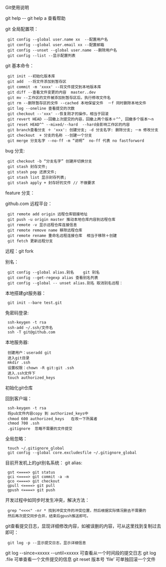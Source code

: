 Git使用说明

git help  -- git help a   查看帮助

git 全局配置项：
 
     git config --global user.name xx  --配置用户名
     git config --global user.email xx --配置邮箱 
     git config --unset --global user.name --删除用户名
     git config --list --显示配置列表
     
git 基本命令：

     git init --初始化版本库
     git add  --将文件添加到暂存区
     git commit -m 'xxxx' --将文件提交到本地版本库
     git diff --查看文件变更的内容  master..dev
     git mv --工作区的文件被添加到暂存区后，执行修改文件名
     git rm --删除暂存区的文件 --cached 本地保留文件  －f 同时删除本地文件
     git log --oneline 查看提交的次数
     git checkout --'xxx' --恢复刚才的操作，相当于回滚
     git revert HEAD --回撤上次提交的内容，回撤上两个版本＋^^, 回撤多个版本～n
     git reset HEAD^^ --mixed/--hard  --hard会影响工作区的内容
     git branch查看分支 ＋ 'xxx': 创建分支; -d 分支名字: 删除分支; －m 修改分支
     git checkout  + 分支的名称 --创建一个分支
     git merge 分支名字 --no-ff -m “说明”  no-ff 代表 no fastforword

bug 分支:

     git checkout -b “分支名字” 创建并切换分支
     git stash 封存文件;
     git stash pop 还原文件; 
     git stash list 显示封存列表; 
     git stash apply + 封存好的文件 // 不做要求

feature 分支：

github.com  远程平台：

     git remote add origin 远程仓库链接地址
     git push -u origin master 推动本地仓库内容到远程仓库
     git remote -v 显示远程仓库连接信息
     git remote remove name 移除远程仓库
     git remote rename 重命名远程连接仓库  相当于移除＋创建
     git fetch 更新远程分支

远程：git fork

别名：

     git config --global alias.别名    git 别名
     git config --get-regexp alias 查看别名列表
     git config --global --	unset alias.别名 取消别名远程：

本地搭建git服务器：

     git init --bare test.git

免密码登录:

     ssh-keygen -t rsa
     ssh-add ~/.ssh/文件名
     ssh -T git@github.com

本地服务器:

     创建用户：useradd git
     进入git目录
     mkdir .ssh
     设置权限：chown -R git:git .ssh
     进入.ssh文件下
     touch authorized_keys

初始化git仓库

回到客户端：

     ssh-keygen -t rsa
     将pub文件内容copy 到 authorized_keys中
     chmod 600 authorized_keys   在改一下所属者
     chmod 700 .ssh
     .gitignore  忽略不需要的文件提交
全局忽略：

     touch ~/.gitignore_global
     git config --global core.excludesfile ~/.gitignore_global
     
目前开发机上的git别名系统：
git alias:

     gst <====> git status
     gci <====> git commit -a -m
     gco <====> git checkout
     gpull <====> git pull
     gpush <====> git push
     
     
开发过程中如同步时发生冲突，解决方法：
   
     grep "<<<<" -nr * 找到冲突文件的冲突位置，然后根据实际情况删去不需要的
     然后再次提交同步合并，结束后gpush推送即可。
     
git查看提交日志，显现详细修改内容，如被误删的内容，可从这里找到复制过去即可：
  
     git log -p --显示提交日志，显示详细信息



git log --since=xxxxx --until=xxxxx 可查看从一个时间段的提交日志
git log .file 可单查看一个文件提交的信息
git reset 版本号 ‘file’ 可单独回滚一个文件



            
            
